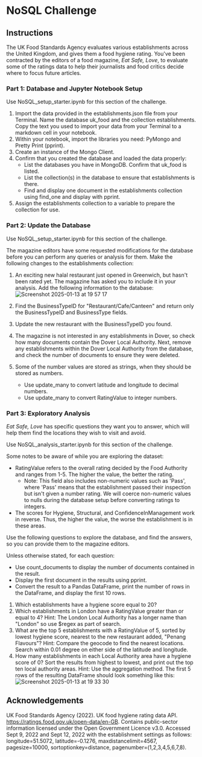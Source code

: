 # NoSQL Challenge

## Instructions

The UK Food Standards Agency evaluates various establishments across the United Kingdom, and gives them a food hygiene rating. You've been contracted by the editors of a food magazine, _Eat Safe, Love_, to evaluate some of the ratings data to help their journalists and food critics decide where to focus future articles.

### Part 1: Database and Jupyter Notebook Setup

Use NoSQL_setup_starter.ipynb for this section of the challenge.
1. Import the data provided in the establishments.json file from your Terminal. Name the database uk_food and the collection establishments. Copy the text you used to import your data from your Terminal to a markdown cell in your notebook.
2. Within your notebook, import the libraries you need: PyMongo and Pretty Print (pprint).
3. Create an instance of the Mongo Client.
4. Confirm that you created the database and loaded the data properly:
    * List the databases you have in MongoDB. Confirm that uk_food is listed.
    * List the collection(s) in the database to ensure that establishments is there.
    * Find and display one document in the establishments collection using find_one and display with pprint.
5. Assign the establishments collection to a variable to prepare the collection for use.

### Part 2: Update the Database

Use NoSQL_setup_starter.ipynb for this section of the challenge.

The magazine editors have some requested modifications for the database before you can perform any queries or analysis for them. Make the following changes to the establishments collection:
1. An exciting new halal restaurant just opened in Greenwich, but hasn't been rated yet. The magazine has asked you to include it in your analysis. Add the following information to the database:
  ![Screenshot 2025-01-13 at 19 57 17](https://github.com/user-attachments/assets/f5c70365-c07a-4062-8287-6017549bec6b)

2. Find the BusinessTypeID for "Restaurant/Cafe/Canteen" and return only the BusinessTypeID and BusinessType fields.
3. Update the new restaurant with the BusinessTypeID you found.
4. The magazine is not interested in any establishments in Dover, so check how many documents contain the Dover Local Authority. Next, remove any establishments within the Dover Local Authority from the database, and check the number of documents to ensure they were deleted.
5. Some of the number values are stored as strings, when they should be stored as numbers.
    * Use update_many to convert latitude and longitude to decimal numbers.
    * Use update_many to convert RatingValue to integer numbers.

### Part 3: Exploratory Analysis

_Eat Safe, Love_ has specific questions they want you to answer, which will help them find the locations they wish to visit and avoid.

Use NoSQL_analysis_starter.ipynb for this section of the challenge.

Some notes to be aware of while you are exploring the dataset:
* RatingValue refers to the overall rating decided by the Food Authority and ranges from 1-5. The higher the value, the better the rating.
  * Note: This field also includes non-numeric values such as 'Pass', where 'Pass' means that the establishment passed their inspection but isn't given a number rating. We will coerce non-numeric values to nulls during the database setup before converting ratings to integers.
* The scores for Hygiene, Structural, and ConfidenceInManagement work in reverse. Thus, the higher the value, the worse the establishment is in these areas.

Use the following questions to explore the database, and find the answers, so you can provide them to the magazine editors.

Unless otherwise stated, for each question:
* Use count_documents to display the number of documents contained in the result.
* Display the first document in the results using pprint.
* Convert the result to a Pandas DataFrame, print the number of rows in the DataFrame, and display the first 10 rows.

1. Which establishments have a hygiene score equal to 20?
2. Which establishments in London have a RatingValue greater than or equal to 4?
  Hint: The London Local Authority has a longer name than "London" so use $regex as part of search.
3. What are the top 5 establishments with a RatingValue of 5, sorted by lowest hygiene score, nearest to the new restaurant added, "Penang Flavours"?
  Hint: Compare the geocode to find the nearest locations. Search within 0.01 degree on either side of the latitude and longitude.
4. How many establishments in each Local Authority area have a hygiene score of 0? Sort the results from highest to lowest, and print out the top ten local authority areas.
  Hint: Use the aggregation method.
  The first 5 rows of the resulting DataFrame should look something like this:
  ![Screenshot 2025-01-13 at 19 33 30](https://github.com/user-attachments/assets/ac5e6099-3a56-4815-a538-83a7daeddebb)

## Acknowledgements

UK Food Standards Agency (2022). UK food hygiene rating data API. https://ratings.food.gov.uk/open-data/en-GB. Contains public-sector information licensed under the Open Government Licence v3.0.
Accessed Sept 9, 2022 and Sept 12, 2022 with the establishment settings as follows: longitude=51.5072, latitude=-0.1276, maxdistancelimit=4567, pagesize=10000, sortoptionkey=distance, pagenumber=(1,2,3,4,5,6,7,8).

